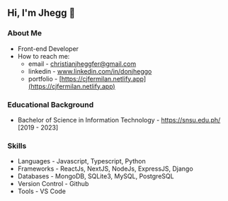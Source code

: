 ## Hi, I'm Jhegg 👋


### About Me
* Front-end Developer
* How to reach me: 
    * email - christianjheggfer@gmail.com
    * linkedin - www.linkedin.com/in/donjheggo
    * portfolio - [https://cjfermilan.netlify.app](https://cjfermilan.netlify.app)

### Educational Background
* Bachelor of Science in Information Technology - https://snsu.edu.ph/ [2019 - 2023]

### Skills
* Languages - Javascript, Typescript, Python
* Frameworks - ReactJs, NextJS, NodeJs, ExpressJS, Django
* Databases - MongoDB, SQLite3, MySQL, PostgreSQL
* Version Control - Github
* Tools - VS Code

